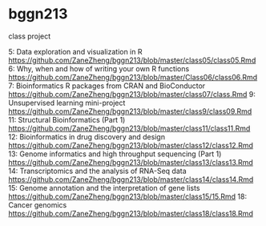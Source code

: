 # bggn213
class project


5: Data exploration and visualization in R https://github.com/ZaneZheng/bggn213/blob/master/class05/class05.Rmd
6: Why, when and how of writing your own R functions https://github.com/ZaneZheng/bggn213/blob/master/Class06/class06.Rmd
7: Bioinformatics R packages from CRAN and BioConductor https://github.com/ZaneZheng/bggn213/blob/master/class07/class.Rmd
9: Unsupervised learning mini-project https://github.com/ZaneZheng/bggn213/blob/master/class9/class09.Rmd
11: Structural Bioinformatics (Part 1) https://github.com/ZaneZheng/bggn213/blob/master/class11/class11.Rmd
12: Bioinformatics in drug discovery and design https://github.com/ZaneZheng/bggn213/blob/master/class12/class12.Rmd
13: Genome informatics and high throughput sequencing (Part 1) https://github.com/ZaneZheng/bggn213/blob/master/class13/class13.Rmd
14: Transcriptomics and the analysis of RNA-Seq data https://github.com/ZaneZheng/bggn213/blob/master/class14/class14.Rmd
15: Genome annotation and the interpretation of gene lists https://github.com/ZaneZheng/bggn213/blob/master/class15/15.Rmd
18: Cancer genomics https://github.com/ZaneZheng/bggn213/blob/master/class18/class18.Rmd

